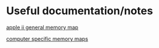 # Useful documentation/notes

[apple ii general memory map](https://mirrors.apple2.org.za/apple.cabi.net/Languages.Programming/MemoryMap.IIe.64K.128K.txt)

[computer specific memory maps](https://www.kreativekorp.com/miscpages/a2info/memorymap.shtml)